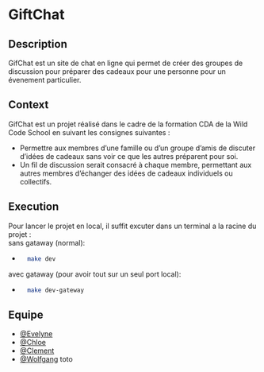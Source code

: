 # GiftChat
## Description
GifChat est un site de chat en ligne qui permet de créer des groupes de discussion pour préparer des cadeaux pour une personne pour un évenement particulier.
## Context
GifChat est un projet réalisé dans le cadre de la formation CDA de la Wild Code School en suivant les consignes suivantes :
- Permettre aux membres d’une famille ou d’un groupe d’amis de discuter d’idées de cadeaux sans voir ce que les autres préparent pour soi.
- Un fil de discussion serait consacré à chaque membre, permettant aux autres membres d’échanger des idées de cadeaux individuels ou collectifs.
## Execution
Pour lancer le projet en local, il suffit excuter dans un terminal a la racine du projet :  
sans gataway (normal):
- ```bash
    make dev
    ```
avec gataway (pour avoir tout sur un seul port local):
- ```bash
    make dev-gateway
    ```
## Equipe
- [@Evelyne](https://github.com/sonar888)
- [@Chloe](https://github.com/ChloeNuage)
- [@Clement](https://github.com/clement4444)
- [@Wolfgang](https://github.com/wktatschl)
toto